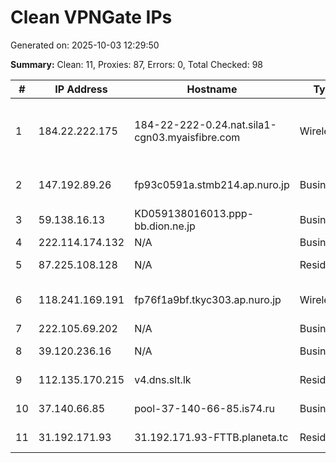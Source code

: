 # Clean VPNGate IPs
Generated on: 2025-10-03 12:29:50

**Summary:** Clean: 11, Proxies: 87, Errors: 0, Total Checked: 98

| # | IP Address | Hostname | Type | Country | Provider |
|---|------------|----------|------|---------|----------|
| 1 | 184.22.222.175 | 184-22-222-0.24.nat.sila1-cgn03.myaisfibre.com | Wireless | TH | ADVANCED WIRELESS NETWORK COMPANY LIMITED |
| 2 | 147.192.89.26 | fp93c0591a.stmb214.ap.nuro.jp | Business | JP | Sony Network Communications Inc. |
| 3 | 59.138.16.13 | KD059138016013.ppp-bb.dion.ne.jp | Business | JP | KDDI CORPORATION |
| 4 | 222.114.174.132 | N/A | Business | KR | Korea Telecom |
| 5 | 87.225.108.128 | N/A | Residential | RU | PJSC Rostelecom |
| 6 | 118.241.169.191 | fp76f1a9bf.tkyc303.ap.nuro.jp | Wireless | JP | Sony Network Communications Inc. |
| 7 | 222.105.69.202 | N/A | Business | KR | Korea Telecom |
| 8 | 39.120.236.16 | N/A | Business | KR | SK Broadband Co Ltd |
| 9 | 112.135.170.215 | v4.dns.slt.lk | Residential | LK | Sri Lanka Telecom Ltd |
| 10 | 37.140.66.85 | pool-37-140-66-85.is74.ru | Business | RU | Intersvyaz-2 JSC |
| 11 | 31.192.171.93 | 31.192.171.93-FTTB.planeta.tc | Residential | RU | LLC "KomTehCentr" |

